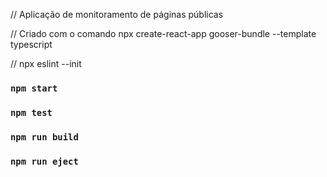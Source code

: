 // Aplicação de monitoramento de páginas públicas

// Criado com o comando
npx create-react-app gooser-bundle --template typescript

// 
npx eslint --init

### `npm start`
### `npm test`
### `npm run build`
### `npm run eject`